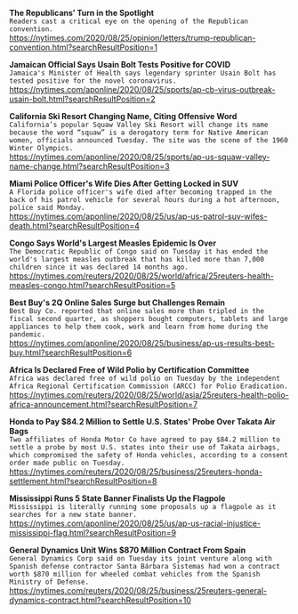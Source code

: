 **The Republicans’ Turn in the Spotlight**\
`Readers cast a critical eye on the opening of the Republican convention.`\
https://nytimes.com/2020/08/25/opinion/letters/trump-republican-convention.html?searchResultPosition=1

**Jamaican Official Says Usain Bolt Tests Positive for COVID**\
`Jamaica's Minister of Health says legendary sprinter Usain Bolt has tested positive for the novel coronavirus. `\
https://nytimes.com/aponline/2020/08/25/sports/ap-cb-virus-outbreak-usain-bolt.html?searchResultPosition=2

**California Ski Resort Changing Name, Citing Offensive Word**\
`California’s popular Squaw Valley Ski Resort will change its name because the word “squaw” is a derogatory term for Native American women, officials announced Tuesday. The site was the scene of the 1960 Winter Olympics.`\
https://nytimes.com/aponline/2020/08/25/sports/ap-us-squaw-valley-name-change.html?searchResultPosition=3

**Miami Police Officer's Wife Dies After Getting Locked in SUV**\
`A Florida police officer's wife died after becoming trapped in the back of his patrol vehicle for several hours during a hot afternoon, police said Monday.`\
https://nytimes.com/aponline/2020/08/25/us/ap-us-patrol-suv-wifes-death.html?searchResultPosition=4

**Congo Says World's Largest Measles Epidemic Is Over**\
`The Democratic Republic of Congo said on Tuesday it has ended the world's largest measles outbreak that has killed more than 7,000 children since it was declared 14 months ago.`\
https://nytimes.com/reuters/2020/08/25/world/africa/25reuters-health-measles-congo.html?searchResultPosition=5

**Best Buy's 2Q Online Sales Surge but Challenges Remain**\
`Best Buy Co. reported that online sales more than tripled in the fiscal second quarter, as shoppers bought computers, tablets and large appliances to help them cook, work and learn from home during the pandemic.`\
https://nytimes.com/aponline/2020/08/25/business/ap-us-results-best-buy.html?searchResultPosition=6

**Africa Is Declared Free of Wild Polio by Certification Committee**\
`Africa was declared free of wild polio on Tuesday by the independent Africa Regional Certification Commission (ARCC) for Polio Eradication. `\
https://nytimes.com/reuters/2020/08/25/world/asia/25reuters-health-polio-africa-announcement.html?searchResultPosition=7

**Honda to Pay $84.2 Million to Settle U.S. States' Probe Over Takata Air Bags**\
`Two affiliates of Honda Motor Co have agreed to pay $84.2 million to settle a probe by most U.S. states into their use of Takata airbags, which compromised the safety of Honda vehicles, according to a consent order made public on Tuesday.`\
https://nytimes.com/reuters/2020/08/25/business/25reuters-honda-settlement.html?searchResultPosition=8

**Mississippi Runs 5 State Banner Finalists Up the Flagpole**\
`Mississippi is literally running some proposals up a flagpole as it searches for a new state banner.`\
https://nytimes.com/aponline/2020/08/25/us/ap-us-racial-injustice-mississippi-flag.html?searchResultPosition=9

**General Dynamics Unit Wins $870 Million Contract From Spain**\
`General Dynamics Corp said on Tuesday its joint venture along with Spanish defense contractor Santa Bárbara Sistemas had won a contract worth $870 million for wheeled combat vehicles from the Spanish Ministry of Defense.`\
https://nytimes.com/reuters/2020/08/25/business/25reuters-general-dynamics-contract.html?searchResultPosition=10

